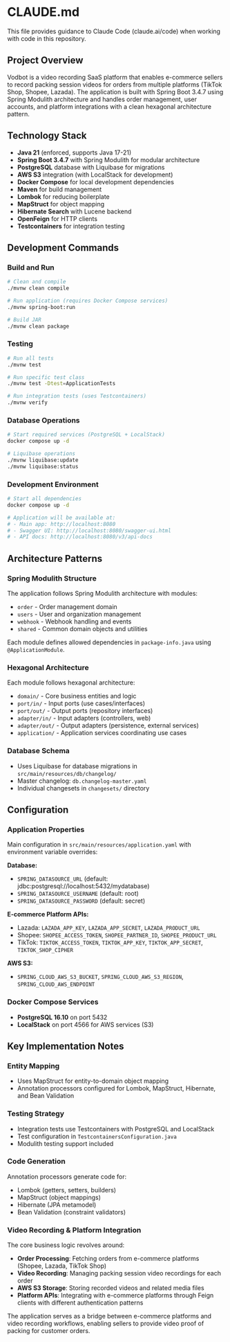 # CLAUDE.md

This file provides guidance to Claude Code (claude.ai/code) when working with code in this repository.

## Project Overview

Vodbot is a video recording SaaS platform that enables e-commerce sellers to record packing session videos for orders from multiple platforms (TikTok Shop, Shopee, Lazada). The application is built with Spring Boot 3.4.7 using Spring Modulith architecture and handles order management, user accounts, and platform integrations with a clean hexagonal architecture pattern.

## Technology Stack

- **Java 21** (enforced, supports Java 17-21)
- **Spring Boot 3.4.7** with Spring Modulith for modular architecture
- **PostgreSQL** database with Liquibase for migrations
- **AWS S3** integration (with LocalStack for development)
- **Docker Compose** for local development dependencies
- **Maven** for build management
- **Lombok** for reducing boilerplate
- **MapStruct** for object mapping
- **Hibernate Search** with Lucene backend
- **OpenFeign** for HTTP clients
- **Testcontainers** for integration testing

## Development Commands

### Build and Run
```bash
# Clean and compile
./mvnw clean compile

# Run application (requires Docker Compose services)
./mvnw spring-boot:run

# Build JAR
./mvnw clean package
```

### Testing
```bash
# Run all tests
./mvnw test

# Run specific test class
./mvnw test -Dtest=ApplicationTests

# Run integration tests (uses Testcontainers)
./mvnw verify
```

### Database Operations
```bash
# Start required services (PostgreSQL + LocalStack)
docker compose up -d

# Liquibase operations
./mvnw liquibase:update
./mvnw liquibase:status
```

### Development Environment
```bash
# Start all dependencies
docker compose up -d

# Application will be available at:
# - Main app: http://localhost:8080
# - Swagger UI: http://localhost:8080/swagger-ui.html
# - API docs: http://localhost:8080/v3/api-docs
```

## Architecture Patterns

### Spring Modulith Structure
The application follows Spring Modulith architecture with modules:
- `order` - Order management domain
- `users` - User and organization management
- `webhook` - Webhook handling and events
- `shared` - Common domain objects and utilities

Each module defines allowed dependencies in `package-info.java` using `@ApplicationModule`.

### Hexagonal Architecture
Each module follows hexagonal architecture:
- `domain/` - Core business entities and logic
- `port/in/` - Input ports (use cases/interfaces)
- `port/out/` - Output ports (repository interfaces)
- `adapter/in/` - Input adapters (controllers, web)
- `adapter/out/` - Output adapters (persistence, external services)
- `application/` - Application services coordinating use cases

### Database Schema
- Uses Liquibase for database migrations in `src/main/resources/db/changelog/`
- Master changelog: `db.changelog-master.yaml`
- Individual changesets in `changesets/` directory

## Configuration

### Application Properties
Main configuration in `src/main/resources/application.yaml` with environment variable overrides:

**Database:**
- `SPRING_DATASOURCE_URL` (default: jdbc:postgresql://localhost:5432/mydatabase)
- `SPRING_DATASOURCE_USERNAME` (default: root)
- `SPRING_DATASOURCE_PASSWORD` (default: secret)

**E-commerce Platform APIs:**
- Lazada: `LAZADA_APP_KEY`, `LAZADA_APP_SECRET`, `LAZADA_PRODUCT_URL`
- Shopee: `SHOPEE_ACCESS_TOKEN`, `SHOPEE_PARTNER_ID`, `SHOPEE_PRODUCT_URL`
- TikTok: `TIKTOK_ACCESS_TOKEN`, `TIKTOK_APP_KEY`, `TIKTOK_APP_SECRET`, `TIKTOK_SHOP_CIPHER`

**AWS S3:**
- `SPRING_CLOUD_AWS_S3_BUCKET`, `SPRING_CLOUD_AWS_S3_REGION`, `SPRING_CLOUD_AWS_ENDPOINT`

### Docker Compose Services
- **PostgreSQL 16.10** on port 5432
- **LocalStack** on port 4566 for AWS services (S3)

## Key Implementation Notes

### Entity Mapping
- Uses MapStruct for entity-to-domain object mapping
- Annotation processors configured for Lombok, MapStruct, Hibernate, and Bean Validation

### Testing Strategy
- Integration tests use Testcontainers with PostgreSQL and LocalStack
- Test configuration in `TestcontainersConfiguration.java`
- Modulith testing support included

### Code Generation
Annotation processors generate code for:
- Lombok (getters, setters, builders)
- MapStruct (object mappings)
- Hibernate (JPA metamodel)
- Bean Validation (constraint validators)

### Video Recording & Platform Integration
The core business logic revolves around:
- **Order Processing**: Fetching orders from e-commerce platforms (Shopee, Lazada, TikTok Shop)
- **Video Recording**: Managing packing session video recordings for each order
- **AWS S3 Storage**: Storing recorded videos and related media files
- **Platform APIs**: Integrating with e-commerce platforms through Feign clients with different authentication patterns

The application serves as a bridge between e-commerce platforms and video recording workflows, enabling sellers to provide video proof of packing for customer orders.